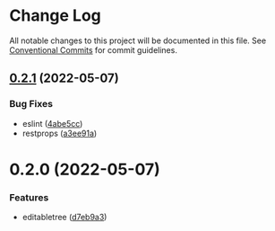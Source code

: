 # Change Log

All notable changes to this project will be documented in this file.
See [Conventional Commits](https://conventionalcommits.org) for commit guidelines.

## [0.2.1](https://github.com/Venusjason/awaited/packages/edit-able-ant-tree/compare/@awaited/edit-able-ant-tree@0.2.0...@awaited/edit-able-ant-tree@0.2.1) (2022-05-07)

### Bug Fixes

- eslint ([4abe5cc](https://github.com/Venusjason/awaited/packages/edit-able-ant-tree/commits/4abe5cc9f4af072942e2be6109f8f67e504664e2))
- restprops ([a3ee91a](https://github.com/Venusjason/awaited/packages/edit-able-ant-tree/commits/a3ee91a5842e933c08f73ce820d0246fc11d340c))

# 0.2.0 (2022-05-07)

### Features

- editabletree ([d7eb9a3](https://github.com/Venusjason/awaited/packages/edit-able-ant-tree/commits/d7eb9a37b7455a443f4e4ebb60116129f8d3bcd1))
